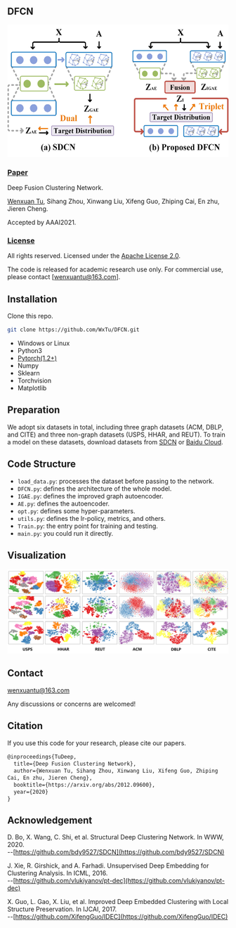## DFCN
<span id="jump1"></span>
<img src="./figure/1.jpg" width="530" height="300" alt="DFCN"/><br/>


###  [Paper](https://arxiv.org/pdf/2012.09600.pdf)

Deep Fusion Clustering Network.<br>

[Wenxuan Tu](https://github.com/WxTu/DFCN/), Sihang Zhou, Xinwang Liu, Xifeng Guo, Zhiping Cai, En zhu, Jieren Cheng.<br>

Accepted by AAAI2021.<br>

### [License](https://raw.githubusercontent.com/nvlabs/SPADE/master/LICENSE.md)

All rights reserved.
Licensed under the [Apache License 2.0](http://www.apache.org/licenses/LICENSE-2.0). 

The code is released for academic research use only. For commercial use, please contact [wenxuantu@163.com].


## Installation

Clone this repo.
```bash
git clone https://github.com/WxTu/DFCN.git
```

* Windows or Linux
* Python3
* [Pytorch(1.2+)](https://pytorch.org/)
* Numpy
* Sklearn
* Torchvision
* Matplotlib


## Preparation

We adopt six datasets in total, including three graph datasets (ACM, DBLP, and CITE) and three non-graph datasets (USPS, HHAR, and REUT). To train a model on these datasets, download datasets from [SDCN](https://github.com/bdy9527/SDCN) or [Baidu Cloud](https://github.com/bdy9527/SDCN).

## Code Structure
- `load_data.py`: processes the dataset before passing to the network.
- `DFCN.py`: defines the architecture of the whole model.
- `IGAE.py`: defines the improved graph autoencoder.
- `AE.py`: defines the autoencoder.
- `opt.py`: defines some hyper-parameters.
- `utils.py`: defines the lr-policy, metrics, and others.
- `Train.py`: the entry point for training and testing.
- `main.py`: you could run it directly.

<span id="jump2"></span>

## Visualization
![Visual Show](./figure/2.jpg)

## Contact
[wenxuantu@163.com](wenxuantu@163.com)

Any discussions or concerns are welcomed!

## Citation
If you use this code for your research, please cite our papers.
```
@inproceedings{TuDeep,
  title={Deep Fusion Clustering Network},
  author={Wenxuan Tu, Sihang Zhou, Xinwang Liu, Xifeng Guo, Zhiping Cai, En zhu, Jieren Cheng},
  booktitle={https://arxiv.org/abs/2012.09600},
  year={2020}
}
```
## Acknowledgement

D. Bo, X. Wang, C. Shi, et al. Structural Deep Clustering Network. In WWW, 2020.<br/> 
--[https://github.com/bdy9527/SDCN](https://github.com/bdy9527/SDCN)

J. Xie, R. Girshick, and A. Farhadi. Unsupervised Deep Embedding for Clustering Analysis. In ICML, 2016.<br/>
--[https://github.com/vlukiyanov/pt-dec](https://github.com/vlukiyanov/pt-dec)

X. Guo, L. Gao, X. Liu, et al. Improved Deep Embedded Clustering with Local Structure Preservation. In IJCAI, 2017.<br/>
--[https://github.com/XifengGuo/IDEC](https://github.com/XifengGuo/IDEC)

